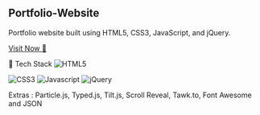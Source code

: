 <h2>Portfolio-Website</h2>
Portfolio website built using HTML5, CSS3, JavaScript, and jQuery.<br>

<a href="https://andiyudi.netlify.app/" target="_blank">Visit Now 🚀</a>


📌 Tech Stack
<img alt="HTML5" src="https://img.shields.io/badge/html5%20-%23E34F26.svg?&style=for-the-badge&logo=html5&logoColor=white"/>
 

<img alt="CSS3" src="https://img.shields.io/badge/css3%20-%231572B6.svg?&style=for-the-badge&logo=css3&logoColor=white"/>


<img alt="Javascript" src="https://img.shields.io/badge/javascript%20-%23323330.svg?&style=for-the-badge&logo=javascript&logoColor=%23F7DF1E"/>


<img alt="jQuery" src="https://img.shields.io/badge/jquery-%230769AD.svg?style=for-the-badge&logo=jquery&logoColor=white"/>


Extras : 
Particle.js, Typed.js, Tilt.js, Scroll Reveal, Tawk.to, Font Awesome and JSON 
 
 
